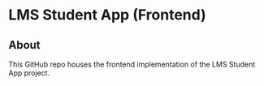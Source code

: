 # LMS Student App (Frontend)

## About

This GitHub repo houses the frontend implementation of the LMS Student App project.
